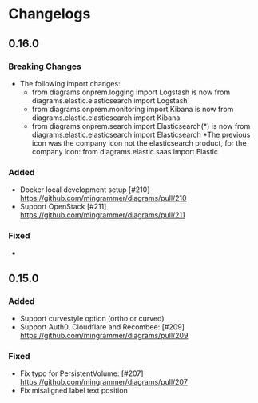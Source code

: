 # Changelogs

## 0.16.0

### Breaking Changes

- The following import changes:
  - from diagrams.onprem.logging import Logstash is now from diagrams.elastic.elasticsearch import Logstash
  - from diagrams.onprem.monitoring import Kibana is now from diagrams.elastic.elasticsearch import Kibana
  - from diagrams.onprem.search import Elasticsearch(*) is now from diagrams.elastic.elasticsearch import Elasticsearch
  *The previous icon was the company icon not the elasticsearch product, for the company icon: from diagrams.elastic.saas import Elastic

### Added

- Docker local development setup [#210] https://github.com/mingrammer/diagrams/pull/210
- Support OpenStack [#211] https://github.com/mingrammer/diagrams/pull/211

### Fixed

-

## 0.15.0

### Added

- Support curvestyle option (ortho or curved)
- Support Auth0, Cloudflare and Recombee: [#209] https://github.com/mingrammer/diagrams/pull/209


### Fixed

- Fix typo for PersistentVolume: [#207] https://github.com/mingrammer/diagrams/pull/207
- Fix misaligned label text position
